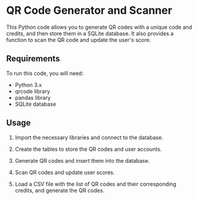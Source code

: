 # QR Code Generator and Scanner

This Python code allows you to generate QR codes with a unique code and credits, and then store them in a SQLite database. It also provides a function to scan the QR code and update the user's score.

## Requirements

To run this code, you will need:

- Python 3.x
- qrcode library
- pandas library
- SQLite database

## Usage

1. Import the necessary libraries and connect to the database.

2. Create the tables to store the QR codes and user accounts.

3. Generate QR codes and insert them into the database.

4. Scan QR codes and update user scores.

5. Load a CSV file with the list of QR codes and their corresponding credits, and generate the QR codes.
